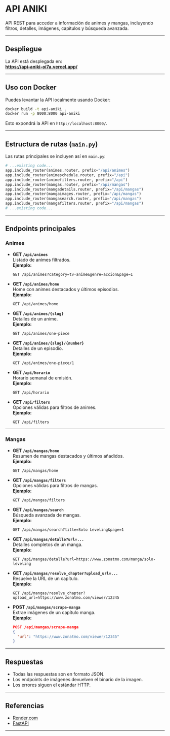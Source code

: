 # API ANIKI

API REST para acceder a información de animes y mangas, incluyendo filtros, detalles, imágenes, capítulos y búsqueda avanzada.

---

## Despliegue

La API está desplegada en:  
**https://api-aniki-oi7a.vercel.app/**

---

## Uso con Docker

Puedes levantar la API localmente usando Docker:

```bash
docker build -t api-aniki .
docker run -p 8000:8000 api-aniki
```

Esto expondrá la API en `http://localhost:8000/`.

---

## Estructura de rutas (`main.py`)

Las rutas principales se incluyen así en `main.py`:

```python
# ...existing code...
app.include_router(animes.router, prefix="/api/animes")
app.include_router(animeschedule.router, prefix="/api")
app.include_router(animefilters.router, prefix="/api")
app.include_router(mangas.router, prefix="/api/mangas")
app.include_router(mangadetails.router, prefix="/api/mangas")
app.include_router(mangaimages.router, prefix="/api/mangas")
app.include_router(mangasearch.router, prefix="/api/mangas")
app.include_router(mangafilters.router, prefix="/api/mangas")
# ...existing code...
```

---

## Endpoints principales

### Animes

- **GET `/api/animes`**  
  Listado de animes filtrados.  
  **Ejemplo:**  
  ```
  GET /api/animes?category=tv-anime&genre=accion&page=1
  ```

- **GET `/api/animes/home`**  
  Home con animes destacados y últimos episodios.  
  **Ejemplo:**  
  ```
  GET /api/animes/home
  ```

- **GET `/api/animes/{slug}`**  
  Detalles de un anime.  
  **Ejemplo:**  
  ```
  GET /api/animes/one-piece
  ```

- **GET `/api/animes/{slug}/{number}`**  
  Detalles de un episodio.  
  **Ejemplo:**  
  ```
  GET /api/animes/one-piece/1
  ```

- **GET `/api/horario`**  
  Horario semanal de emisión.  
  **Ejemplo:**  
  ```
  GET /api/horario
  ```

- **GET `/api/filters`**  
  Opciones válidas para filtros de animes.  
  **Ejemplo:**  
  ```
  GET /api/filters
  ```

---

### Mangas

- **GET `/api/mangas/home`**  
  Resumen de mangas destacados y últimos añadidos.  
  **Ejemplo:**  
  ```
  GET /api/mangas/home
  ```

- **GET `/api/mangas/filters`**  
  Opciones válidas para filtros de mangas.  
  **Ejemplo:**  
  ```
  GET /api/mangas/filters
  ```

- **GET `/api/mangas/search`**  
  Búsqueda avanzada de mangas.  
  **Ejemplo:**  
  ```
  GET /api/mangas/search?title=Solo Leveling&page=1
  ```

- **GET `/api/mangas/detalle?url=...`**  
  Detalles completos de un manga.  
  **Ejemplo:**  
  ```
  GET /api/mangas/detalle?url=https://www.zonatmo.com/manga/solo-leveling
  ```

- **GET `/api/mangas/resolve_chapter?upload_url=...`**  
  Resuelve la URL de un capítulo.  
  **Ejemplo:**  
  ```
  GET /api/mangas/resolve_chapter?upload_url=https://www.zonatmo.com/viewer/12345
  ```

- **POST `/api/mangas/scrape-manga`**  
  Extrae imágenes de un capítulo manga.  
  **Ejemplo:**  
  ```json
  POST /api/mangas/scrape-manga
  {
    "url": "https://www.zonatmo.com/viewer/12345"
  }
  ```

---

## Respuestas

- Todas las respuestas son en formato JSON.
- Los endpoints de imágenes devuelven el binario de la imagen.
- Los errores siguen el estándar HTTP.

---

## Referencias

- [Render.com](https://dashboard.render.com/)
- [FastAPI](https://fastapi.tiangolo.com/)

---
